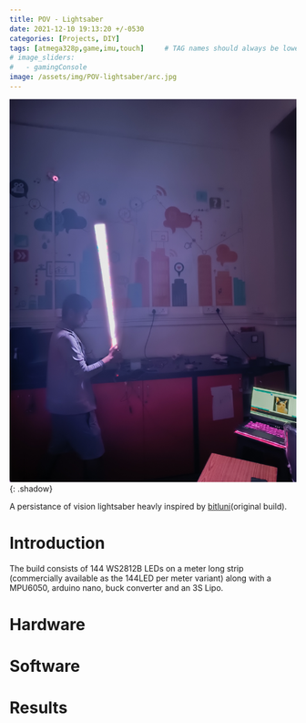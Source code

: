 ```yaml
---
title: POV - Lightsaber
date: 2021-12-10 19:13:20 +/-0530
categories: [Projects, DIY]
tags: [atmega328p,game,imu,touch]     # TAG names should always be lowercase
# image_sliders:
#   - gamingConsole
image: /assets/img/POV-lightsaber/arc.jpg
---
```

![Image1](/assets/img/POV-lightsaber/saber.jpg){: .shadow}

A persistance of vision lightsaber heavly inspired by [bitluni](https://www.electromaker.io/project/view/pov-light-saber)(original build). 


# Introduction
The build consists of 144 WS2812B LEDs on a meter long strip (commercially available as the 144LED per meter variant) along with a MPU6050, arduino nano, buck converter and an 3S Lipo.
# Hardware

# Software

# Results
